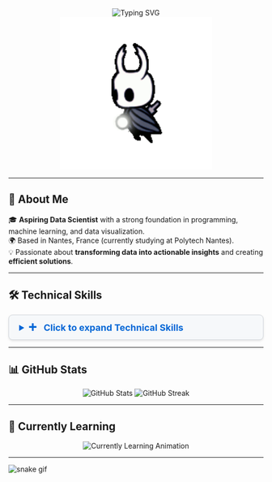 
<div align="center">
  <img src="https://readme-typing-svg.demolab.com?font=Fira+Code&size=32&duration=3000&pause=1000&color=36BCF7&center=true&vCenter=true&width=800&lines=Welcome+to+my+GitHub+%F0%9F%91%8B;I'm+a+Data+Science+Student+%F0%9F%93%8A;Passionate+about+Coding+%26+Analytics+%F0%9F%92%BB" alt="Typing SVG" />
</div>

<div align="center">
  <img src="https://github.com/oustra/oustra/raw/main/hk.gif" width="300" height="300"/>
</div>


---


## 🚀 About Me


🎓 **Aspiring Data Scientist** with a strong foundation in programming, machine learning, and data visualization.  
🌍 Based in Nantes, France (currently studying at Polytech Nantes).  
💡 Passionate about **transforming data into actionable insights** and creating **efficient solutions**.  

---

## 🛠️ Technical Skills
<details>
<summary style="cursor: pointer; font-weight: bold; font-size: 18px; color: #0366d6; background-color: #f6f8fa; padding: 12px 20px; border-radius: 8px; border: 1px solid #d1d5da; transition: all 0.3s ease-in-out; box-shadow: 0 2px 4px rgba(0, 0, 0, 0.1);">
  <span style="margin-right: 10px; font-size: 20px;">➕</span> Click to expand Technical Skills
</summary>

  
### Programming Languages
<p>
  <img src="https://cdn.jsdelivr.net/gh/devicons/devicon/icons/python/python-original.svg" alt="Python" width="50" height="50"/>
  <img src="https://cdn.jsdelivr.net/gh/devicons/devicon/icons/java/java-original.svg" alt="Java" width="50" height="50"/>
  <img src="https://cdn.jsdelivr.net/gh/devicons/devicon/icons/cplusplus/cplusplus-original.svg" alt="C++" width="50" height="50"/>
</p>


### Frameworks and Libraries
<p>
  <img src="https://cdn.jsdelivr.net/gh/devicons/devicon/icons/tensorflow/tensorflow-original.svg" alt="TensorFlow" width="50" height="50"/>
  <img src="https://cdn.jsdelivr.net/gh/devicons/devicon/icons/pandas/pandas-original.svg" alt="Pandas" width="50" height="50"/>
  <img src="https://cdn.jsdelivr.net/gh/devicons/devicon/icons/numpy/numpy-original.svg" alt="NumPy" width="50" height="50"/>
  <img src="https://cdn.jsdelivr.net/gh/devicons/devicon/icons/pytorch/pytorch-original.svg" alt="PyTorch" width="50" height="50"/>
</p>

### Databases
<p>
  <img src="https://cdn.jsdelivr.net/gh/devicons/devicon/icons/mysql/mysql-original.svg" alt="MySQL" width="50" height="50"/>
  <img src="https://cdn.jsdelivr.net/gh/devicons/devicon/icons/sqlite/sqlite-original.svg" alt="SQLite" width="50" height="50"/>
  <img src="https://cdn.jsdelivr.net/gh/devicons/devicon/icons/mongodb/mongodb-original.svg" alt="MongoDB" width="50" height="50"/>
</p>

### Tools and Platforms
<p>
  <img src="https://cdn.jsdelivr.net/gh/devicons/devicon/icons/docker/docker-original.svg" alt="Docker" width="50" height="50"/>
  <img src="https://cdn.jsdelivr.net/gh/devicons/devicon/icons/googlecloud/googlecloud-original.svg" alt="Google Cloud" width="50" height="50"/>
  <img src="https://upload.wikimedia.org/wikipedia/commons/c/cf/New_Power_BI_Logo.svg" alt="Power BI" width="50" height="50"/>
  <img src="https://cdn.jsdelivr.net/gh/devicons/devicon/icons/git/git-original.svg" alt="Git" width="50" height="50"/>
  <img src="https://cdn.jsdelivr.net/gh/devicons/devicon/icons/jupyter/jupyter-original-wordmark.svg" alt="Jupyter" width="50" height="50"/>
  <img src="https://cdn.worldvectorlogo.com/logos/tableau-software.svg" alt="Tableau" width="50" height="50"/>
</p>

</details>

---

## 📊 GitHub Stats

<div align="center">
  <img src="https://github-readme-stats.vercel.app/api?username=Oustra&show_icons=true&theme=tokyonight" alt="GitHub Stats" />
  <img src="https://github-readme-streak-stats.herokuapp.com?user=Oustra&theme=tokyonight" alt="GitHub Streak" />
</div>

---

## 🧠 Currently Learning

<div align="center">
  <img src="https://readme-typing-svg.demolab.com?font=Fira+Code&weight=600&size=20&pause=1000&color=36BCF7&center=true&vCenter=true&width=600&lines=Advanced+Machine+Learning+Techniques;Mastering+Dockerized+Data+Pipelines;Exploring+Cloud+Platforms+for+Data+Solutions" alt="Currently Learning Animation" />
</div>
  
---
![snake gif](https://github.com/oustra/oustra/blob/output/github-contribution-grid-snake.gif)

